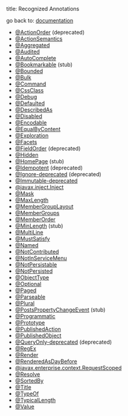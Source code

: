 title: Recognized Annotations

go back to: [documentation](../../documentation.html)

* [@ActionOrder](./ActionOrder.html) (deprecated)
* [@ActionSemantics](./ActionSemantics.html)
* [@Aggregated](./Aggregated.html)
* [@Audited](./Audited.html)
* [@AutoComplete](./AutoComplete.html)
* [@Bookmarkable](./Bookmarkable.html) (stub)
* [@Bounded](./Bounded.html)
* [@Bulk](./Bulk.html)
* [@Command](./Command.html)
* [@CssClass](./CssClass.html)
* [@Debug](./Debug.html)
* [@Defaulted](./Defaulted.html)
* [@DescribedAs](./DescribedAs.html)
* [@Disabled](./Disabled.html)
* [@Encodable](./Encodable.html)
* [@EqualByContent](./EqualByContent.html)
* [@Exploration](./Exploration.html)
* [@Facets](./Facets.html)
* [@FieldOrder](./FieldOrder.html) (deprecated)
* [@Hidden](./Hidden.html)
* [@HomePage](./Hidden.html) (stub)
* [@Idempotent](./Idempotent-deprecated.html) (deprecated)
* [@Ignore-deprecated](./Ignore-deprecated.html) (deprecated)
* [@Immutable-deprecated](./Immutable.html)
* [@javax.inject.Inject](./Inject.html)
* [@Mask](./Mask.html)
* [@MaxLength](./MaxLength.html)
* [@MemberGroupLayout](./MemberGroupLayout.html)
* [@MemberGroups](./MemberGroups.html)
* [@MemberOrder](./MemberOrder.html)
* [@MinLength](./MinLength.html) (stub)
* [@MultiLine](./MultiLine.html)
* [@MustSatisfy](./MustSatisfy.html)
* [@Named](./Named.html)
* [@NotContributed](./NotContributed.html)
* [@NotInServiceMenu](./NotInServiceMenu.html)
* [@NotPersistable](./NotPersistable.html)
* [@NotPersisted](./NotPersisted.html)
* [@ObjectType](./ObjectType.html)
* [@Optional](./Optional.html)
* [@Paged](./Paged.html)
* [@Parseable](./Parseable.html)
* [@Plural](./Plural.html)
* [@PostsPropertyChangeEvent](./PostsPropertyChangeEvent.html) (stub)
* [@Programmatic](./Programmatic.html)
* [@Prototype](./Prototype.html)
* [@PublishedAction](./Prototype.html)
* [@PublishedObject](./PublishedObject.html)
* [@QueryOnly-deprecated](./QueryOnly-deprecated.html) (deprecated)
* [@RegEx](./RegEx.html)
* [@Render](./Render.html)
* [@RenderedAsDayBefore](./RenderedAsDayBefore.html)
* [@javax.enterprise.context.RequestScoped](./RequestScoped.html)
* [@Resolve](./Resolve.html)
* [@SortedBy](./SortedBy.html)
* [@Title](./Title.html)
* [@TypeOf](./TypeOf.html)
* [@TypicalLength](./TypicalLength.html)
* [@Value](./Value.html)
